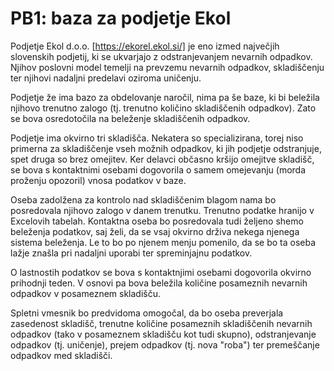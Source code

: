 # PB1: baza za podjetje Ekol

Podjetje Ekol d.o.o. [https://ekorel.ekol.si/] je eno izmed največjih slovenskih podjetij, ki se ukvarjajo z odstranjevanjem nevarnih odpadkov. Njihov poslovni model temelji na prevzemu nevarnih odpadkov, skladiščenju ter njihovi nadaljni predelavi oziroma uničenju.

Podjetje že ima bazo za obdelovanje naročil, nima pa še baze, ki bi beležila njihovo trenutno zalogo (tj. trenutno količino skladiščenih odpadkov). Zato se bova osredotočila na beleženje skladiščenih odpadkov.

Podjetje ima okvirno tri skladišča. Nekatera so specializirana, torej niso primerna za skladiščenje vseh možnih odpadkov, ki jih podjetje odstranjuje, spet druga so brez omejitev. Ker delavci občasno kršijo omejitve skladišč, se bova s kontaktnimi osebami dogovorila o samem omejevanju (morda proženju opozoril) vnosa podatkov v baze.

Oseba zadolžena za kontrolo nad skladiščenim blagom nama bo posredovala njihovo zalogo v danem trenutku. Trenutno podatke hranijo v Excelovih tabelah. Kontaktna oseba bo posredovala tudi željeno shemo beleženja podatkov, saj želi, da se vsaj okvirno drživa nekega njenega sistema beleženja. Le to bo po njenem menju pomenilo, da se bo ta oseba lažje znašla pri nadaljni uporabi ter spreminjajnu podatkov.

O lastnostih podatkov se bova s kontaktnjimi osebami dogovorila okvirno prihodnji teden. V osnovi pa bova beležila količine posameznih nevarnih odpadkov v posameznem skladišču.

Spletni vmesnik bo predvidoma omogočal, da bo oseba preverjala zasedenost skladišč, trenutne količine posameznih skladiščenih nevarnih odpadkov (tako v posameznem skladišču kot tudi skupno), odstranjevanje odpadkov (tj. uničenje), prejem odpadkov (tj. nova "roba") ter premeščanje odpadkov med skladišči.